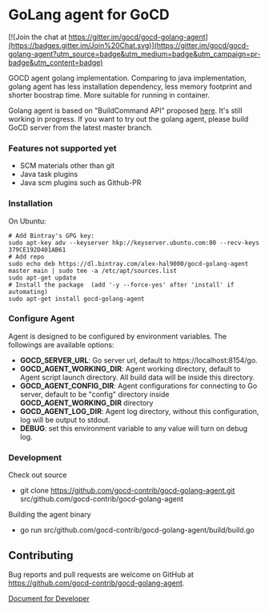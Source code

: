 GoLang agent for GoCD
=========================

[![Join the chat at https://gitter.im/gocd/gocd-golang-agent](https://badges.gitter.im/Join%20Chat.svg)](https://gitter.im/gocd/gocd-golang-agent?utm_source=badge&utm_medium=badge&utm_campaign=pr-badge&utm_content=badge)

GOCD agent golang implementation. Comparing to java implementation, golang agent has less installation dependency, less memory footprint and shorter boostrap time. More suitable for running in container.

Golang agent is based on "BuildCommand API" proposed [here](https://github.com/gocd/gocd/issues/1954). It's still working in progress. If you want to try out the golang agent, please build GoCD server from the latest master branch.

### Features not supported yet
* SCM materials other than git
* Java task plugins
* Java scm plugins such as Github-PR


### Installation

On Ubuntu:
```
# Add Bintray's GPG key:
sudo apt-key adv --keyserver hkp://keyserver.ubuntu.com:80 --recv-keys 379CE192D401AB61 
# Add repo
sudo echo deb https://dl.bintray.com/alex-hal9000/gocd-golang-agent master main | sudo tee -a /etc/apt/sources.list
sudo apt-get update
# Install the package  (add '-y --force-yes' after 'install' if automating)
sudo apt-get install gocd-golang-agent
```

### Configure Agent

Agent is designed to be configured by environment variables. The followings are available options:

* **GOCD_SERVER_URL**: Go server url, default to https://localhost:8154/go.
* **GOCD_AGENT_WORKING_DIR**: Agent working directory, default to Agent script launch directory. All build data will be inside this directory.
* **GOCD_AGENT_CONFIG_DIR**: Agent configurations for connecting to Go server, default to be "config" directory inside **GOCD_AGENT_WORKING_DIR** directory
* **GOCD_AGENT_LOG_DIR**: Agent log directory, without this configuration, log will be output to stdout.
* **DEBUG**: set this environment variable to any value will turn on debug log.


### Development

Check out source
* git clone https://github.com/gocd-contrib/gocd-golang-agent.git src/github.com/gocd-contrib/gocd-golang-agent

Building the agent binary
* go run src/github.com/gocd-contrib/gocd-golang-agent/build/build.go


## Contributing

Bug reports and pull requests are welcome on GitHub at https://github.com/gocd-contrib/gocd-golang-agent.

[Document for Developer](https://github.com/gocd-contrib/gocd-golang-agent/wiki/For-Developer)

